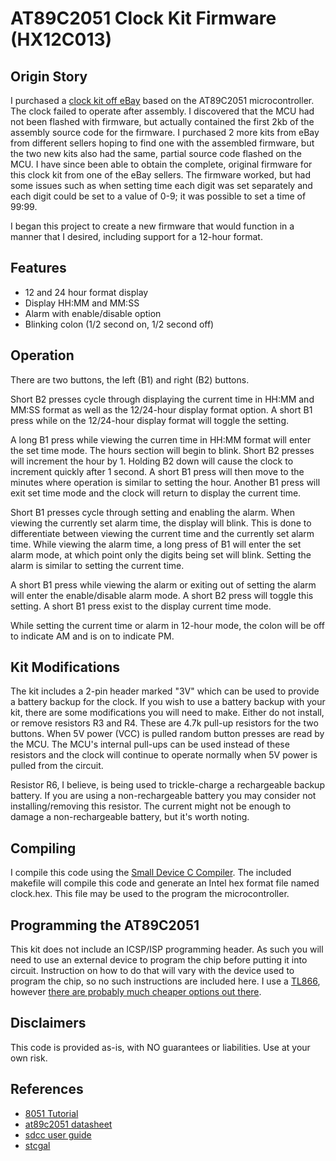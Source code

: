 # AT89C2051 Clock Kit Firmware (HX12C013)

## Origin Story
I purchased a [clock kit off eBay](https://www.ebay.com/sch/i.html?_nkw=at89c2051+clock+kit+4+bits) based on the AT89C2051 microcontroller. The clock failed to operate after assembly. I discovered that the MCU had not been flashed with firmware, but actually contained the first 2kb of the assembly source code for the firmware. I purchased 2 more kits from eBay from different sellers hoping to find one with the assembled firmware, but the two new kits also had the same, partial source code flashed on the MCU. I have since been able to obtain the complete, original firmware for this clock kit from one of the eBay sellers. The firmware worked, but had some issues such as when setting time each digit was set separately and each digit could be set to a value of 0-9; it was possible to set a time of 99:99.

I began this project to create a new firmware that would function in a manner that I desired, including support for a 12-hour format.

## Features
* 12 and 24 hour format display
* Display HH:MM and MM:SS
* Alarm with enable/disable option
* Blinking colon (1/2 second on, 1/2 second off)

## Operation
There are two buttons, the left (B1) and right (B2) buttons. 

Short B2 presses cycle through displaying the current time in HH:MM and MM:SS format as well as the 12/24-hour display format option. A short B1 press while on the 12/24-hour display format will toggle the setting.

A long B1 press while viewing the curren time in HH:MM format will enter the set time mode. The hours section will begin to blink. Short B2 presses will increment the hour by 1. Holding B2 down will cause the clock to increment quickly after 1 second. A short B1 press will then move to the minutes where operation is similar to setting the hour. Another B1 press will exit set time mode and the clock will return to display the current time.

Short B1 presses cycle through setting and enabling the alarm. When viewing the currently set alarm time, the display will blink. This is done to differentiate between viewing the current time and the currently set alarm time. While viewing the alarm time, a long press of B1 will enter the set alarm mode, at which point only the digits being set will blink. Setting the alarm is similar to setting the current time.

A short B1 press while viewing the alarm or exiting out of setting the alarm will enter the enable/disable alarm mode. A short B2 press will toggle this setting. A short B1 press exist to the display current time mode.

While setting the current time or alarm in 12-hour mode, the colon will be off to indicate AM and is on to indicate PM. 

## Kit Modifications
The kit includes a 2-pin header marked "3V" which can be used to provide a battery backup for the clock. If you wish to use a battery backup with your kit, there are some modifications you will need to make. Either do not install, or remove resistors R3 and R4. These are 4.7k pull-up resistors for the two buttons. When 5V power (VCC) is pulled random button presses are read by the MCU. The MCU's internal pull-ups can be used instead of these resistors and the clock will continue to operate normally when 5V power is pulled from the circuit. 

Resistor R6, I believe, is being used to trickle-charge a rechargeable backup battery. If you are using a non-rechargeable battery you may consider not installing/removing this resistor. The current might not be enough to damage a non-rechargeable battery, but it's worth noting.

## Compiling
I compile this code using the [Small Device C Compiler](http://sdcc.sourceforge.net/). The included makefile will compile this code and generate an Intel hex format file named clock.hex. This file may be used to the program the microcontroller.

## Programming the AT89C2051
This kit does not include an ICSP/ISP programming header. As such you will need to use an external device to program the chip before putting it into circuit. Instruction on how to do that will vary with the device used to program the chip, so no such instructions are included here. I use a [TL866](https://www.ebay.com/sch/i.html?_nkw=TL866), however [there are probably much cheaper options out there](https://www.startpage.com/do/search?query=at89c2051+programmer). 

## Disclaimers
This code is provided as-is, with NO guarantees or liabilities. Use at your own risk.

## References
* [8051 Tutorial](https://bit.ly/2yHtQ6X)
* [at89c2051 datasheet](http://ww1.microchip.com/downloads/en/DeviceDoc/doc0368.pdf)
* [sdcc user guide](http://sdcc.sourceforge.net/doc/sdccman.pdf)
* [stcgal](https://github.com/grigorig/stcgal)
